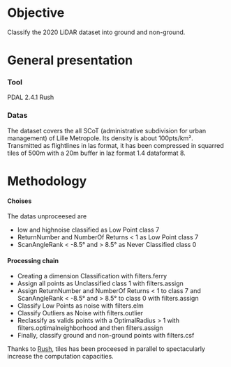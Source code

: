 # Objective
Classify the 2020 LiDAR dataset into ground and non-ground.

# General presentation
### Tool
PDAL 2.4.1
Rush
### Datas
The dataset covers the all SCoT (administrative subdivision for urban management) of Lille Metropole. Its density is about 100pts/km².
Transmitted as flightlines in las format, it has been compressed in squarred tiles of 500m with a 20m buffer in laz format 1.4 dataformat 8.

# Methodology
#### Choises
The datas unproceesed are
- low and highnoise classified as Low Point class 7
- ReturnNumber and NumberOf Returns < 1 as Low Point class 7
- ScanAngleRank < -8.5° and > 8.5° as Never Classified class 0

#### Processing chain
- Creating a dimension Classification with filters.ferry
- Assign all points as Unclassified class 1 with filters.assign
- Assign ReturnNumber and NumberOf Returns < 1 to class 7 and ScanAngleRank < -8.5° and > 8.5° to class 0 with filters.assign
- Classify Low Points as noise with filters.elm
- Classify Outliers as Noise with filters.outlier
- Reclassify as valids points with a OptimalRadius > 1 with filters.optimalneighborhood and then filters.assign
- Finally, classify ground and non-ground points with filters.csf

Thanks to [Rush](https://github.com/shenwei356/rush), tiles has been proceesed in parallel to spectacularly increase the computation capacities.
